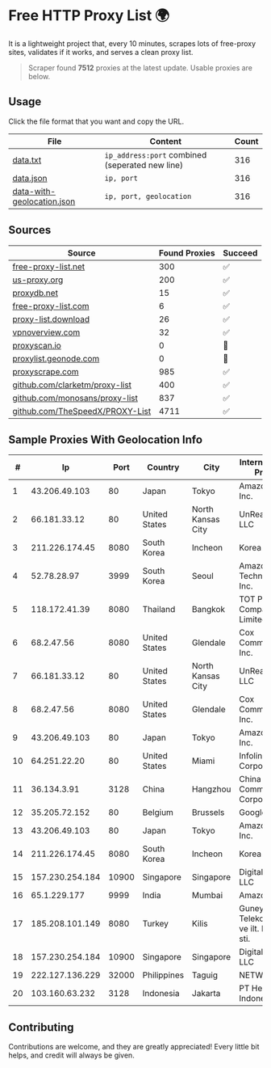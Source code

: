 
# Free HTTP Proxy List 🌍

It is a lightweight project that, every 10 minutes, scrapes lots of free-proxy sites, validates if it works, and serves a clean proxy list.


> Scraper found **7512** proxies at the latest update. Usable proxies are below.

## Usage

Click the file format that you want and copy the URL.


|File|Content|Count|
|----|-------|-----|
|[data.txt](https://raw.githubusercontent.com/themiralay/Proxy-List-World/master/data.txt)|`ip_address:port` combined (seperated new line)|316|
|[data.json](https://raw.githubusercontent.com/themiralay/Proxy-List-World/master/data.json)|`ip, port`|316|
|[data-with-geolocation.json](https://raw.githubusercontent.com/themiralay/Proxy-List-World/master/data-with-geolocation.json)|`ip, port, geolocation`|316|

## Sources

|Source|Found Proxies|Succeed|
|------|-------------|-------|
|[free-proxy-list.net](https://free-proxy-list.net)|300|✅|
|[us-proxy.org](https://www.us-proxy.org)|200|✅|
|[proxydb.net](http://proxydb.net)|15|✅|
|[free-proxy-list.com](https://free-proxy-list.com/?page=&port=&type%5B%5D=http&type%5B%5D=https&up_time=0&search=Search)|6|✅|
|[proxy-list.download](https://www.proxy-list.download/HTTP)|26|✅|
|[vpnoverview.com](https://vpnoverview.com/privacy/anonymous-browsing/free-proxy-servers)|32|✅|
|[proxyscan.io](https://www.proxyscan.io)|0|🚫|
|[proxylist.geonode.com](https://proxylist.geonode.com/api/proxy-list?limit=300&page=1&sort_by=lastChecked&sort_type=desc&protocols=http,https)|0|🚫|
|[proxyscrape.com](https://api.proxyscrape.com/v2/?request=displayproxies&protocol=http&timeout=10000&country=all&ssl=all&anonymity=all)|985|✅|
|[github.com/clarketm/proxy-list](https://raw.githubusercontent.com/clarketm/proxy-list/master/proxy-list-raw.txt)|400|✅|
|[github.com/monosans/proxy-list](https://raw.githubusercontent.com/monosans/proxy-list/main/proxies/http.txt)|837|✅|
|[github.com/TheSpeedX/PROXY-List](https://raw.githubusercontent.com/TheSpeedX/PROXY-List/master/http.txt)|4711|✅|


## Sample Proxies With Geolocation Info

|#|Ip|Port|Country|City|Internet Service Provider|
|-|--|----|-------|----|-------------------------|
|1|43.206.49.103|80|Japan|Tokyo|Amazon.com, Inc.|
|2|66.181.33.12|80|United States|North Kansas City|UnReal Servers, LLC|
|3|211.226.174.45|8080|South Korea|Incheon|Korea Telecom|
|4|52.78.28.97|3999|South Korea|Seoul|Amazon Technologies Inc.|
|5|118.172.41.39|8080|Thailand|Bangkok|TOT Public Company Limited|
|6|68.2.47.56|8080|United States|Glendale|Cox Communications Inc.|
|7|66.181.33.12|80|United States|North Kansas City|UnReal Servers, LLC|
|8|68.2.47.56|8080|United States|Glendale|Cox Communications Inc.|
|9|43.206.49.103|80|Japan|Tokyo|Amazon.com, Inc.|
|10|64.251.22.20|80|United States|Miami|Infolink Global Corporation|
|11|36.134.3.91|3128|China|Hangzhou|China Mobile Communications Corporation|
|12|35.205.72.152|80|Belgium|Brussels|Google LLC|
|13|43.206.49.103|80|Japan|Tokyo|Amazon.com, Inc.|
|14|211.226.174.45|8080|South Korea|Incheon|Korea Telecom|
|15|157.230.254.184|10900|Singapore|Singapore|DigitalOcean, LLC|
|16|65.1.229.177|9999|India|Mumbai|Amazon.com|
|17|185.208.101.149|8080|Turkey|Kilis|Guneydogu Telekom int.bil. ve ilt. hiz. tic. ltd. sti.|
|18|157.230.254.184|10900|Singapore|Singapore|DigitalOcean, LLC|
|19|222.127.136.229|32000|Philippines|Taguig|NETWORK-IP|
|20|103.160.63.232|3128|Indonesia|Jakarta|PT Herza Digital Indonesia|



## Contributing

Contributions are welcome, and they are greatly appreciated! Every
little bit helps, and credit will always be given.


